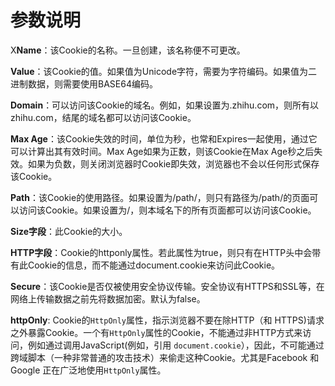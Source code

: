 # 参数说明

X**Name**：该Cookie的名称。一旦创建，该名称便不可更改。

**Value**：该Cookie的值。如果值为Unicode字符，需要为字符编码。如果值为二进制数据，则需要使用BASE64编码。

**Domain**：可以访问该Cookie的域名。例如，如果设置为.zhihu.com，则所有以zhihu.com，结尾的域名都可以访问该Cookie。

**Max Age**：该Cookie失效的时间，单位为秒，也常和Expires一起使用，通过它可以计算出其有效时间。Max Age如果为正数，则该Cookie在Max Age秒之后失效。如果为负数，则关闭浏览器时Cookie即失效，浏览器也不会以任何形式保存该Cookie。

**Path**：该Cookie的使用路径。如果设置为/path/，则只有路径为/path/的页面可以访问该Cookie。如果设置为/，则本域名下的所有页面都可以访问该Cookie。

**Size字段**：此Cookie的大小。

**HTTP字段**：Cookie的httponly属性。若此属性为true，则只有在HTTP头中会带有此Cookie的信息，而不能通过document.cookie来访问此Cookie。

**Secure**：该Cookie是否仅被使用安全协议传输。安全协议有HTTPS和SSL等，在网络上传输数据之前先将数据加密。默认为false。

**httpOnly**: Cookie的`HttpOnly`属性，指示浏览器不要在除HTTP（和 HTTPS)请求之外暴露Cookie。一个有`HttpOnly`属性的Cookie，不能通过非HTTP方式来访问，例如通过调用JavaScript(例如，引用 `document.cookie`），因此，不可能通过跨域脚本（一种非常普通的攻击技术）来偷走这种Cookie。尤其是Facebook 和 Google 正在广泛地使用`HttpOnly`属性。
